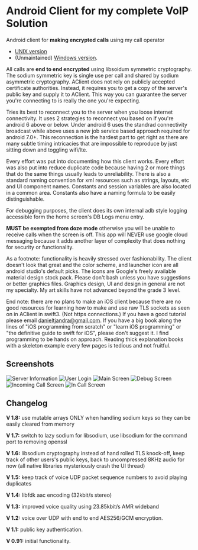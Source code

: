 # Android Client for my complete VoIP Solution

Android client for **making encrypted calls** using my call operator 
* [UNIX version](https://github.com/AAccount/dt_call_server)
* (Unmaintained) [Windows version](https://github.com/AAccount/dt_call_server-windows-).

All calls are **end to end encrypted** using libsoidum symmetric cryptography. The sodium symmetric key is single use per call and shared by sodium asymmetric cryptography. AClient does not rely on publicly accepted certificate authorities. Instead, it requires you to get a copy of the server's public key and supply it to AClient. This way you can guarantee the server you're connecting to is really the one you're expecting.

Tries its best to reconnect you to the server when you loose internet connectivity. It uses 2 strategies to reconnect you based on if you're android 6 above or below. Under android 6 uses the standrad connectivity broadcast while above uses a new job service based approach required for android 7.0+. This reconnection is the hardest part to get right as there are many subtle timing intricacies that are impossible to reproduce by just sitting down and toggling wifi/lte.

Every effort was put into documenting how this client works. Every effort was also put into reduce duplicate code because having 2 or more things that do the same things usually leads to unreliability. There is also a standard naming convention for xml resources such as strings, layouts, etc and UI component names. Constants and session variables are also located in a common area. Constants also have a naming formula to be easily distinguishable.

For debugging purposes, the client does its own internal adb style logging accessible form the home screen's DB Logs menu entry.

**MUST be exempted from doze mode** otherwise you will be unable to receive calls when the screen is off. This app will NEVER use google cloud messaging because it adds another layer of complexity that does nothing for security or functionality.

As a footnote: functionality is heavily stressed over fashionability. The client doesn't look that great and the color scheme, and launcher icon are all android studio's default picks. The icons are Google's freely available material design stock pack. Please don't bash unless you have suggestions or better graphics files. Graphics design, UI and design in general are not my specialty. My art skills have not advanced beyond the grade 3 level.

End note: there are no plans to make an iOS client because there are no good resources for learning how to make and use raw TLS sockets as seen on in AClient in swift3. (Not https connections.) If you have a good tutorial please email danieltjandra@gmail.com. If you have a big book along the lines of "iOS programming from scratch" or "learn iOS programming" or "the definitive guide to swift for iOS", please don't suggest it. I find programming to be hands on approach. Reading thick explanation books with a skeleton example every few pages is tedious and not fruitful.

## Screenshots
![Server Information](https://github.com/AAccount/dt_call_aclient/blob/master/screenshots/Server%20Info.png)
![User Login](https://github.com/AAccount/dt_call_aclient/blob/master/screenshots/User%20Login.png)
![Main Screen](https://github.com/AAccount/dt_call_aclient/blob/master/screenshots/Main.png)
![Debug Screen](https://github.com/AAccount/dt_call_aclient/blob/master/screenshots/Debug%20Logs.png)
![Incoming Call Screen](https://github.com/AAccount/dt_call_aclient/blob/master/screenshots/Incoming%20Call.png)
![In Call Screen](https://github.com/AAccount/dt_call_aclient/blob/master/screenshots/Main%20Call.png)

## Changelog
**V 1.8:** use mutable arrays ONLY when handling sodium keys so they can be easily cleared from memory

**V 1.7:** switch to lazy sodium for libsodium, use libsodium for the command port to removing openssl

**V 1.6:** libsodium cryptography instead of hand rolled TLS knock-off, keep track of other users's public keys, back to uncompressed 8KHz audio for now (all native libraries mysteriously crash the UI thread)

**V 1.5:** keep track of voice UDP packet sequence numbers to avoid playing duplicates

**V 1.4:** libfdk aac encoding (32kbit/s stereo)

**V 1.3:** improved voice quality using 23.85kbit/s AMR wideband

**V 1.2:** voice over UDP with end to end AES256/GCM encryption.

**V 1.1:** public key authentication.

**V 0.91:** initial functionality.
